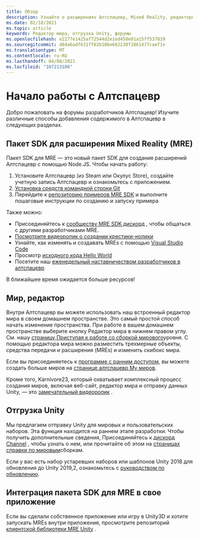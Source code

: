 ```yaml
---
title: Обзор
description: Узнайте о расширениях Алтспацевр, Mixed Reality, редакторе мира и о том, как получить помощь во время разработки.
ms.date: 02/10/2021
ms.topic: article
keywords: Редактор мира, отгрузка Unity, форумы
ms.openlocfilehash: e2277e1425af72544d2e1ed450e01a15ff537039
ms.sourcegitcommit: d84a6adf631ff02b106e682238f2861477caef1e
ms.translationtype: MT
ms.contentlocale: ru-RU
ms.lasthandoff: 04/08/2021
ms.locfileid: "107213106"
---
```

# <a name="getting-started-with-altspacevr"></a>Начало работы с Алтспацевр

Добро пожаловать на форумы разработчиков Алтспацевр! Изучите различные способы добавления содержимого в Алтспацевр в следующих разделах.

## <a name="mixed-reality-extension-mre-sdk"></a>Пакет SDK для расширения Mixed Reality (MRE)

Пакет SDK для MRE — это новый пакет SDK для создания расширений Алтспацевр с помощью Node.JS. Чтобы начать работу:

1. Установите Алтспацевр (из Steam или Окулус Store), создайте учетную запись Алтспацевр и ознакомьтесь с приложением.
2. [Установка средств командной строки Git](https://git-scm.com/book/en/v2/Getting-Started-Installing-Git)
3. Перейдите к [репозиторию примеров MRE SDK](https://github.com/Microsoft/mixed-reality-extension-sdk-samples) и выполните пошаговые инструкции по созданию и запуску примера

Также можно:

* Присоединяйтесь к [сообществу MRE SDK дискорд](https://discord.com/invite/xyBcQec) , чтобы общаться с другими разработчиками MRE.
* [Посмотрите видеоролик о создании крестики-нолики](https://www.youtube.com/watch?v=DQHrdK9JSXI&ab_channel=AltspaceVR)
* Узнайте, как изменять и создавать MREs с помощью [Visual Studio Code](https://github.com/Microsoft/mixed-reality-extension-sdk#using-visual-studio-code)
* Просмотр [исходного кода Hello World](https://github.com/Microsoft/mixed-reality-extension-sdk-samples/tree/master/samples/hello-world)
* Посетите наш [еженедельный наставничеством разработчиков в алтспацевр](https://account.altvr.com/channels/sdk)

В ближайшее время ожидается больше ресурсов!

## <a name="world-editor"></a>Мир, редактор

Внутри Алтспацевр вы можете использовать наш встроенный редактор мира в своем домашнем пространстве. Это самый простой способ начать изменение пространства. При работе в вашем домашнем пространстве выберите кнопку Редактор мира в нижнем правом углу. См. нашу [страницу Приступая к работе со сборкой мирового](../world-building/world-building-getting-started.md)уровня. С помощью редактора мира можно разместить трехмерные объекты, средства передачи и расширения (MREs) и изменить скибокс мира.

Если вы присоединяетесь к [программе с ранним доступом](../world-building/early-access.md), вы можете создать больше миров на [странице алтспацевр My миров](https://account.altvr.com/users/sign_in).

Кроме того, Karnivore23, который охватывает комплексный процесс создания миров, включая веб-сайт, редактор мира и отправку данных Unity, — это [замечательный видеоролик](https://www.youtube.com/watch?v=G8xgR3cDMjk&ab_channel=MarkGill) .

## <a name="unity-uploader"></a>Отгрузка Unity

Мы предлагаем отправку Unity для мировых и пользовательских наборов. Эта функция находится на раннем этапе разработки. Чтобы получить дополнительные сведения, Присоединяйтесь к [дискорд Channel](https://discord.com/invite/Kp59Frb) , чтобы узнать о нем, или прочитайте об этом на [страницах справки по мировым](../world-building/getting-help.md)сборкам.

Если у вас есть набор устаревших наборов или шаблонов Unity 2018 для обновления до Unity 2019,2, ознакомьтесь с [руководством по обновлению](https://developer.altvr.com/upgrade-2019-2/).

## <a name="integrating-the-mre-sdk-into-your-own-app"></a>Интеграция пакета SDK для MRE в свое приложение

Если вы сделали собственное приложение или игру в Unity3D и хотите запускать MREs внутри приложения, просмотрите репозиторий [клиентской библиотеки MRE Unity](https://github.com/Microsoft/mixed-reality-extension-unity) .
